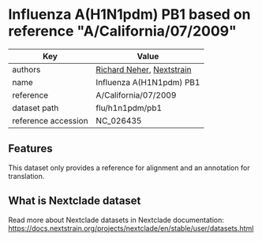 # Influenza A(H1N1pdm) PB1 based on reference "A/California/07/2009"

| Key                  | Value                |
| -------------------- | -------------------- |
| authors                | [Richard Neher](https://neherlab.org), [Nextstrain](https://nextstrain.org)                         |
| name                 | Influenza A(H1N1pdm) PB1                      |
| reference            | A/California/07/2009                    |
| dataset path         | flu/h1n1pdm/pb1                     |
| reference accession  | NC_026435   |

## Features
This dataset only provides a reference for alignment and an annotation for translation.

## What is Nextclade dataset

Read more about Nextclade datasets in Nextclade documentation: https://docs.nextstrain.org/projects/nextclade/en/stable/user/datasets.html
